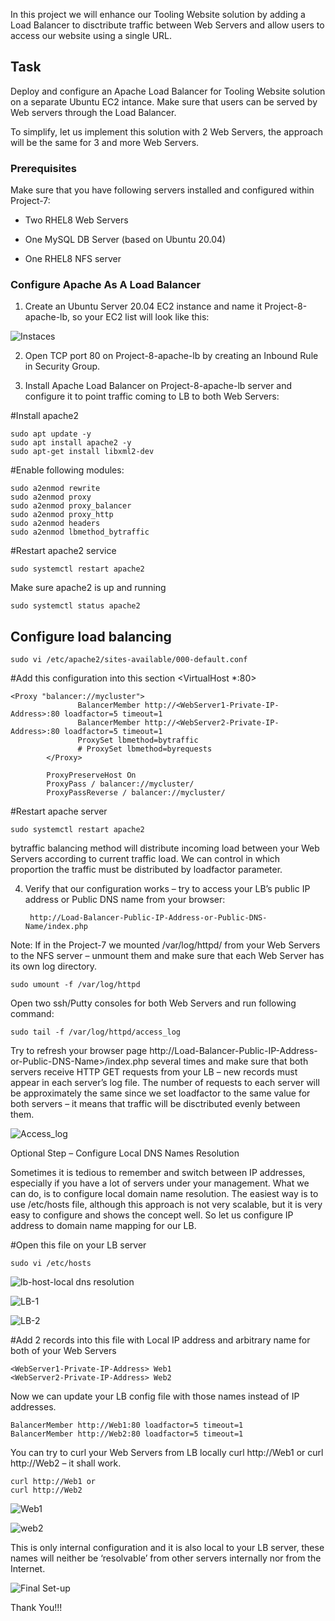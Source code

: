 In this project we will enhance our Tooling Website solution by adding a Load Balancer to disctribute traffic between Web Servers and allow users to access our website using a single URL.

## Task

Deploy and configure an Apache Load Balancer for Tooling Website solution on a separate Ubuntu EC2 intance. Make sure that users can be served by Web servers through the Load Balancer.

To simplify, let us implement this solution with 2 Web Servers, the approach will be the same for 3 and more Web Servers.

### Prerequisites

Make sure that you have following servers installed and configured within Project-7:

- Two RHEL8 Web Servers

- One MySQL DB Server (based on Ubuntu 20.04)

- One RHEL8 NFS server

### Configure Apache As A Load Balancer

1. Create an Ubuntu Server 20.04 EC2 instance and name it Project-8-apache-lb, so your EC2 list will look like this:

![Instaces](https://user-images.githubusercontent.com/96090546/169706831-28161f47-42f4-421e-8152-62574716087a.PNG)


2. Open TCP port 80 on Project-8-apache-lb by creating an Inbound Rule in Security Group.

3. Install Apache Load Balancer on Project-8-apache-lb server and configure it to point traffic coming to LB to both Web Servers:

#Install apache2

    sudo apt update -y
    sudo apt install apache2 -y
    sudo apt-get install libxml2-dev

#Enable following modules:

    sudo a2enmod rewrite
    sudo a2enmod proxy
    sudo a2enmod proxy_balancer
    sudo a2enmod proxy_http
    sudo a2enmod headers
    sudo a2enmod lbmethod_bytraffic

#Restart apache2 service

    sudo systemctl restart apache2

Make sure apache2 is up and running

    sudo systemctl status apache2

## Configure load balancing

    sudo vi /etc/apache2/sites-available/000-default.conf

#Add this configuration into this section <VirtualHost *:80>  </VirtualHost>

    <Proxy "balancer://mycluster">
                   BalancerMember http://<WebServer1-Private-IP-Address>:80 loadfactor=5 timeout=1
                   BalancerMember http://<WebServer2-Private-IP-Address>:80 loadfactor=5 timeout=1
                   ProxySet lbmethod=bytraffic
                   # ProxySet lbmethod=byrequests
            </Proxy>

            ProxyPreserveHost On
            ProxyPass / balancer://mycluster/
            ProxyPassReverse / balancer://mycluster/

#Restart apache server

    sudo systemctl restart apache2

bytraffic balancing method will distribute incoming load between your Web Servers according to current traffic load. We can control in which proportion the traffic must be distributed by loadfactor parameter.

4. Verify that our configuration works – try to access your LB’s public IP address or Public DNS name from your browser:

        http://Load-Balancer-Public-IP-Address-or-Public-DNS-Name/index.php
    
Note: If in the Project-7 we mounted /var/log/httpd/ from your Web Servers to the NFS server – unmount them and make sure that each Web Server has its own log directory.
    
    sudo umount -f /var/log/httpd

Open two ssh/Putty consoles for both Web Servers and run following command:

    sudo tail -f /var/log/httpd/access_log
    
Try to refresh your browser page http://Load-Balancer-Public-IP-Address-or-Public-DNS-Name>/index.php several times and make sure that both servers receive HTTP GET requests from your LB – new records must appear in each server’s log file. The number of requests to each server will be approximately the same since we set loadfactor to the same value for both servers – it means that traffic will be disctributed evenly between them.
    
   ![Access_log](https://user-images.githubusercontent.com/96090546/169716984-ed079a5b-d9b9-4629-bfb8-3d1d6ecd1b6f.PNG)

Optional Step – Configure Local DNS Names Resolution

Sometimes it is tedious to remember and switch between IP addresses, especially if you have a lot of servers under your management.
What we can do, is to configure local domain name resolution. The easiest way is to use /etc/hosts file, although this approach is not very scalable, but it is very easy to configure and shows the concept well. So let us configure IP address to domain name mapping for our LB.

#Open this file on your LB server

    sudo vi /etc/hosts

   ![lb-host-local dns resolution](https://user-images.githubusercontent.com/96090546/169717882-9b1678dc-b5e2-413a-a6fd-99e278ec9b4f.PNG)
   
   ![LB-1](https://user-images.githubusercontent.com/96090546/169717860-9d58164f-d71d-451f-bd5b-a71f96d0414b.PNG)
   
![LB-2](https://user-images.githubusercontent.com/96090546/169717862-19f0b37d-eb0f-42c7-b5cf-e64825161b80.PNG)

#Add 2 records into this file with Local IP address and arbitrary name for both of your Web Servers

    <WebServer1-Private-IP-Address> Web1
    <WebServer2-Private-IP-Address> Web2
    
Now we can update your LB config file with those names instead of IP addresses.

    BalancerMember http://Web1:80 loadfactor=5 timeout=1
    BalancerMember http://Web2:80 loadfactor=5 timeout=1
    
You can try to curl your Web Servers from LB locally curl http://Web1 or curl http://Web2 – it shall work.

    curl http://Web1 or 
    curl http://Web2
    
   ![Web1](https://user-images.githubusercontent.com/96090546/169717883-417ff619-34f9-40ea-9139-c7bacc6789d9.PNG)
   
![web2](https://user-images.githubusercontent.com/96090546/169717886-61850fc9-840f-403b-a15f-aaa0a2e15b07.PNG)
    
This is only internal configuration and it is also local to your LB server, these names will neither be ‘resolvable’ from other servers internally nor from the Internet.

![Final Set-up](https://user-images.githubusercontent.com/96090546/169717939-845544f3-29a5-45ba-a3c7-3ee01727ee1d.PNG)


Thank You!!!



